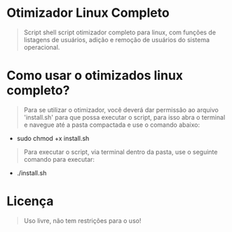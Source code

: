# Otimizador Linux Completo

> Script shell script otimizador completo para linux, com funções de listagens de usuários, adição e remoção de usuários do sistema operacional.

# Como usar o otimizados linux completo?

>  Para se utilizar o otimizador, você deverá dar permissão ao arquivo 'install.sh' para que possa executar o script, para isso abra o terminal e navegue até a pasta compactada e use o comando abaixo:
- sudo chmod +x install.sh

> Para executar o script, via terminal dentro da pasta, use o seguinte comando para executar:
- ./install.sh

# Licença

> Uso livre, não tem restrições para o uso!
